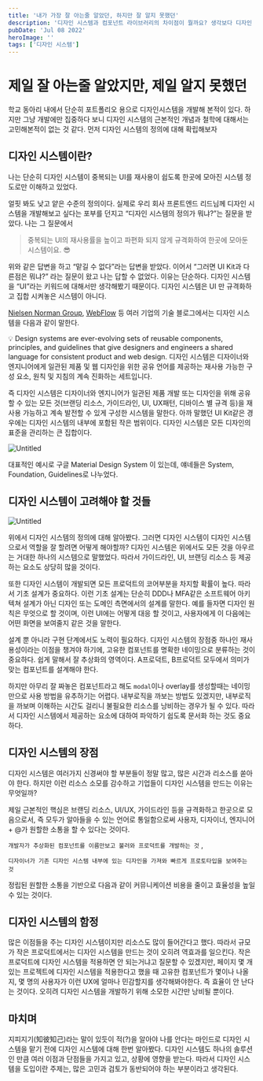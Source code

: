```yaml
---
title: '내가 가장 잘 아는줄 알았던, 하지만 잘 알지 못했던'
description: '디자인 시스템과 컴포넌트 라이브러리의 차이점이 뭘까요? 생각보다 디자인 시스템은 많은 의미를 담고 있습니다. 이 글에서는 디자인 시스템의 근본적인 개념에 대해 소개합니다.'
pubDate: 'Jul 08 2022'
heroImage: ''
tags: ['디자인 시스템']
---
```


# 제일 잘 아는줄 알았지만, 제일 알지 못했던

학교 동아리 내에서 단순히 포트폴리오 용으로 디자인시스템을 개발해 본적이 있다. 하지만 그냥 개발에만 집중하다 보니 디자인 시스템의 근본적인 개념과 철학에 대해서는 고민해본적이 없는 것 같다. 먼저 디자인 시스템의 정의에 대해 확립해보자

## 디자인 시스템이란?

나는 단순히 디자인 시스템이 중복되는 UI를 재사용이 쉽도록 한곳에 모아진 시스템 정도로만 이해하고 있었다.

얼핏 봐도 낮고 얕은 수준의 정의이다. 실제로 우리 회사 프론트엔드 리드님께 디자인 시스템을 개발해보고 싶다는 포부를 던지고 “디자인 시스템의 정의가 뭐냐?”는 질문을 받았다. 나는 그 질문에서

> 중복되는 UI의 재사용률을 높이고 파편화 되지 않게 규격화하여 한곳에 모아둔 시스템이요. 😎

위와 같은 답변을 하고 “맡길 수 없다”라는 답변을 받았다. 이어서 “그러면 UI Kit과 다른점은 뭐냐?” 라는 질문이 왔고 나는 답할 수 없었다. 이유는 단순하다. 디자인 시스템을 “UI”라는 키워드에 대해서만 생각해봤기 때문이다. 디자인 시스템은 UI 만 규격화하고 집합 시켜놓은 시스템이 아니다.

[Nielsen Norman Group](https://www.nngroup.com/articles/design-systems-101/), [WebFlow](https://webflow.com/blog/design-systems?utm_source=google&utm_medium=search&utm_campaign=SS-GoogleSearch-Nonbrand-DynamicSearchAds-Global&utm_term=dsa-1480385100845___617245336966__&gclid=CjwKCAjw5_GmBhBIEiwA5QSMxNjnfr9zcNuLxD43SLhkruDz6aifw92wT0WN873KS65qWok6wGwOfxoC86QQAvD_BwE) 등 여러 기업의 기술 블로그에서는 디자인 시스템을 다음과 같이 말한다.

<aside>
💡 Design systems are ever-evolving sets of reusable components, principles, and guidelines that give designers and engineers a shared language for consistent product and web design.                                                                                  디자인 시스템은 디자이너와 엔지니어에게 일관된 제품 및 웹 디자인을 위한 공유 언어를 제공하는 재사용 가능한 구성 요소, 원칙 및 지침의 계속 진화하는 세트입니다.

</aside>

즉 디자인 시스템은 디자이너와 엔지니어가 일관된 제품 개발 또는 디자인을 위해 공유할 수 있는 모든 것(브랜딩 리소스, 가이드라인, UI, UX패턴, 디바이스 별 규격 등)을 재사용 가능하고 계속 발전할 수 있게 구성한 시스템을 말한다. 아까 말했던 UI Kit같은 경우에는 디자인 시스템의 내부에 포함된 작은 범위이다. 디자인 시스템은 모든 디자인의 표준을 관리하는 큰 집합이다.

![Untitled](/blog-placeholder-about.jpg)

대표적인 예시로 구글 Material Design System 이 있는데, 얘네들은 System, Foundation, Guidelines로 나누었다.

## 디자인 시스템이 고려해야 할 것들

![Untitled](/blog-placeholder-about.jpg)

위에서 디자인 시스템의 정의에 대해 알아봤다. 그러면 디자인 시스템이 디자인 시스템으로서 역할을 잘 할려면 어떻게 해야할까? 디자인 시스템은 위에서도 모든 것을 아우르는 거대한 하나의 시스템으로 말했었다. 따라서 가이드라인, UI, 브랜딩 리소스 등 제공하는 요소도 상당히 많을 것이다.

또한 디자인 시스템이 개발되면 모든 프로덕트의 코어부분을 차지할 확률이 높다. 따라서 기초 설계가 중요하다. 이런 기초 설계는 단순히 DDD나 MFA같은 소프트웨어 아키텍쳐 설계가 아닌 디자인 또는 도메인 측면에서의 설계를 말한다. 예를 들자면 디자인 원칙은 무엇으로 할 것이며, 이런 UI에는 어떻게 대응 할 것이고, 사용자에게 이 다음에는 어떤 화면을 보여줄지 같은 것을 말한다.

설계 뿐 아니라 구현 단계에서도 노력이 필요하다. 디자인 시스템의 장점중 하나인 재사용성이라는 이점을 챙겨야 하기에, 고유한 컴포넌트를 명확한 네이밍으로 분류하는 것이 중요하다. 쉽게 말해서 잘 추상화의 영역이다. A프로덕트, B프로덕트 모두에서 의미가 맞는 컴포넌트를 설계해야 한다.

하지만 아무리 잘 짜놓은 컴포넌트라고 해도 <code>modal</code>이나 overlay를 생성할때는 네이밍만으로 사용 방법을 유추하기는 어렵다. 내부로직을 까보는 방법도 있겠지만, 내부로직을 까보며 이해하는 시간도 걸리니 불필요한 리소스를 낭비하는 경우가 될 수 있다. 따라서 디자인 시스템에서 제공하는 요소에 대하여 파악하기 쉽도록 문서화 하는 것도 중요하다.

## 디자인 시스템의 장점

디자인 시스템은 여러가지 신경써야 할 부분들이 정말 많고, 많은 시간과 리소스를 쏟아야 한다. 하지만 이런 리소스 소모를 감수하고 기업들이 디자인 시스템을 만드는 이유는 무엇일까?

제일 근본적인 핵심은 브랜딩 리소스, UI/UX, 가이드라인 등을 규격화하고 한곳으로 모음으로서, 즉 모두가 알아들을 수 있는 언어로 통일함으로써 사용자, 디자이너, 엔지니어 + @가 원할한 소통을 할 수 있다는 것이다.

`개발자가 추상화된 컴포넌트를 이름만보고 불러와 프로덕트를 개발하는 것` ,

`디자이너가 기존 디자인 시스템 내부에 있는 디자인을 가져와 빠르게 프로토타입을 보여주는 것`

정립된 원할한 소통을 기반으로 다음과 같이 커뮤니케이션 비용을 줄이고 효율성을 높일 수 있는 것이다.

## 디자인 시스템의 함정

많은 이점들을 주는 디자인 시스템이지만 리소스도 많이 들어간다고 했다. 따라서 규모가 작은 프로덕트에서는 디자인 시스템을 만드는 것이 오히려 역효과를 일으킨다. 작은 프로덕트에 디자인 시스템을 적용하면 안 되는거냐고 질문할 수 있겠지만, 페이지 몇 개 있는 프로젝트에 디자인 시스템을 적용한다고 했을 때 고유한 컴포넌트가 몇이나 나올지, 몇 명의 사용자가 이런 UX에 얼마나 민감할지를 생각해봐야한다. 즉 효율이 안 난다는 것이다. 오히려 디자인 시스템을 개발하기 위해 소모한 시간만 낭비될 뿐이다.

## 마치며

지피지기(知彼知己)라는 말이 있듯이 적(?)을 알아야 나를 안다는 마인드로 디자인 시스템을 맡기 전에 디자인 시스템에 대해 한번 알아봤다. 디자인 시스템도 하나의 솔루션인 만큼 여러 이점과 단점들을 가지고 있고, 상황에 영향을 받는다. 따라서 디자인 시스템을 도입이란 주제는, 많은 고민과 검토가 동반되어야 하는 부분이라고 생각된다.
